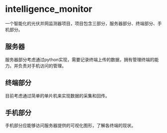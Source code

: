 # intelligence_monitor

一个智能化的光伏并网监测器项目，项目包含三部分，服务器部分、终端部分、手机部分。

## 服务器
服务器部分考虑通过python实现，需要记录终端上传的数据，拥有管理终端的能力。并负责对手机访问的管理。

## 终端部分
目前考虑通过简单的单片机来实现数据的采集和回传。

## 手机部分
手机部分应能够访问服务器提供的可视化图形，了解各终端的现状。

